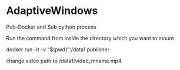 # AdaptiveWindows

Pub-Docker and Sub python process

Run the command from inside the directory which you want to mount 

docker run -it -v "$(pwd)":/data1 publisher

change video path to /data1/video_mname.mp4